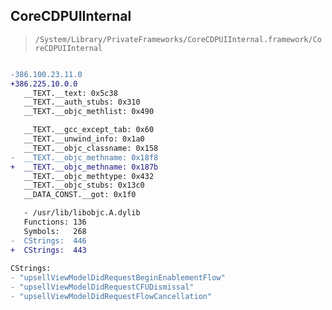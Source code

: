 ## CoreCDPUIInternal

> `/System/Library/PrivateFrameworks/CoreCDPUIInternal.framework/CoreCDPUIInternal`

```diff

-386.100.23.11.0
+386.225.10.0.0
   __TEXT.__text: 0x5c38
   __TEXT.__auth_stubs: 0x310
   __TEXT.__objc_methlist: 0x490

   __TEXT.__gcc_except_tab: 0x60
   __TEXT.__unwind_info: 0x1a0
   __TEXT.__objc_classname: 0x158
-  __TEXT.__objc_methname: 0x18f8
+  __TEXT.__objc_methname: 0x187b
   __TEXT.__objc_methtype: 0x432
   __TEXT.__objc_stubs: 0x13c0
   __DATA_CONST.__got: 0x1f0

   - /usr/lib/libobjc.A.dylib
   Functions: 136
   Symbols:   268
-  CStrings:  446
+  CStrings:  443
 
CStrings:
- "upsellViewModelDidRequestBeginEnablementFlow"
- "upsellViewModelDidRequestCFUDismissal"
- "upsellViewModelDidRequestFlowCancellation"

```
